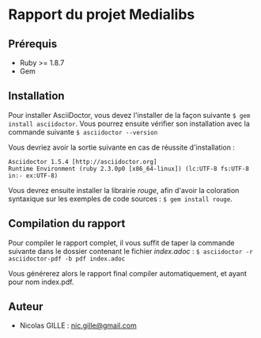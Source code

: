# Rapport du projet Medialibs

## Prérequis

- Ruby >= 1.8.7
- Gem

## Installation

Pour installer AsciiDoctor, vous devez l'installer de la façon suivante
`$ gem install asciidoctor`.
Vous pourrez ensuite vérifier son installation avec la commande suivante
`$ asciidoctor --version`

Vous devriez avoir la sortie suivante en cas de réussite d'installation :
```
Asciidoctor 1.5.4 [http://asciidoctor.org]
Runtime Environment (ruby 2.3.0p0 [x86_64-linux]) (lc:UTF-8 fs:UTF-8 in:- ex:UTF-8)
```

Vous devrez ensuite installer la librairie *rouge*, afin d'avoir la coloration
syntaxique sur les exemples de code sources : `$ gem install rouge`.

## Compilation du rapport

Pour compiler le rapport complet, il vous suffit de taper la commande suivante
dans le dossier contenant le fichier *index.adoc* :
`$ asciidoctor -r asciidoctor-pdf -b pdf index.adoc`

Vous générerez alors le rapport final compiler automatiquement, et ayant pour nom
index.pdf.

## Auteur

* Nicolas GILLE : <nic.gille@gmail.com>
